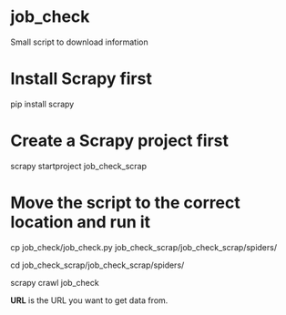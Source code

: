 # job_check
Small script to download information

# Install Scrapy first 
pip install scrapy

# Create a Scrapy project first 
scrapy startproject job_check_scrap

# Move the script to the correct location and run it
cp job_check/job_check.py job_check_scrap/job_check_scrap/spiders/

cd job_check_scrap/job_check_scrap/spiders/

scrapy crawl job_check <URL>



**URL** is the URL you want to get data from.
